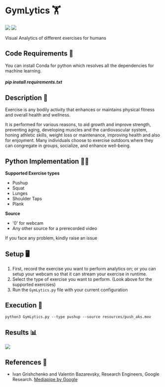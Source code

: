 # GymLytics 🏋️ 
[![](https://img.shields.io/github/license/sourcerer-io/hall-of-fame.svg?colorB=ff0000)](https://github.com/akshaybahadur21/Autopilot/blob/master/LICENSE.txt)  [![](https://img.shields.io/badge/Akshay-Bahadur-brightgreen.svg?colorB=ff0000)](https://akshaybahadur.com)

Visual Analytics of different exercises for humans 

## Code Requirements 🦄
You can install Conda for python which resolves all the dependencies for machine learning.

##### pip install requirements.txt

## Description 🏃
Exercise is any bodily activity that enhances or maintains physical fitness and overall health and wellness.

It is performed for various reasons, to aid growth and improve strength, preventing aging, developing muscles and the cardiovascular system, honing athletic skills, weight loss or maintenance, improving health and also for enjoyment. Many individuals choose to exercise outdoors where they can congregate in groups, socialize, and enhance well-being.

## Python  Implementation 👨‍🔬

**Supported Exercise types**

-  Pushup
-  Squat
-  Lunges
-  Shoulder Taps
-  Plank

**Source**
- '0' for webcam
- Any other source for a prerecorded video

If you face any problem, kindly raise an issue

## Setup 🖥️

1) First, record the exercise you want to perform analytics on; or you can setup your webcam so that it can stream your exercise in runtime.
2) Select the type of exercise you want to perform. (Look above for the supported exercises)
3) Run the `GymLytics.py` file with your current configuration

## Execution 🐉

```
python3 GymLytics.py --type pushup --source resources/push_aks.mov
```

## Results 📊

<img src="https://github.com/akshaybahadur21/BLOB/blob/master/final.gif">

## References 🔱
 
 -  Ivan Grishchenko and Valentin Bazarevsky, Research Engineers, Google Research. [Mediapipe by Google](https://github.com/google/mediapipe)
